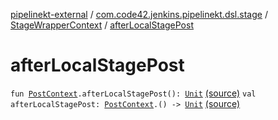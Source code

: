 [pipelinekt-external](../../index.md) / [com.code42.jenkins.pipelinekt.dsl.stage](../index.md) / [StageWrapperContext](index.md) / [afterLocalStagePost](./after-local-stage-post.md)

# afterLocalStagePost

`fun `[`PostContext`](../../com.code42.jenkins.pipelinekt.dsl.post/-post-context/index.md)`.afterLocalStagePost(): `[`Unit`](https://kotlinlang.org/api/latest/jvm/stdlib/kotlin/-unit/index.html) [(source)](https://github.com/code42/pipelinekt/tree/master/dsl/src/main/kotlin/com/code42/jenkins/pipelinekt/dsl/stage/StageWrapperContext.kt#L40)
`val afterLocalStagePost: `[`PostContext`](../../com.code42.jenkins.pipelinekt.dsl.post/-post-context/index.md)`.() -> `[`Unit`](https://kotlinlang.org/api/latest/jvm/stdlib/kotlin/-unit/index.html) [(source)](https://github.com/code42/pipelinekt/tree/master/dsl/src/main/kotlin/com/code42/jenkins/pipelinekt/dsl/stage/StageWrapperContext.kt#L24)
